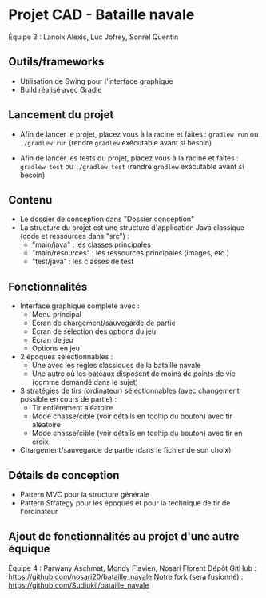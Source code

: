 # Projet CAD - Bataille navale

Équipe 3 : Lanoix Alexis, Luc Jofrey, Sonrel Quentin

## Outils/frameworks

  - Utilisation de Swing pour l'interface graphique
  - Build réalisé avec Gradle

## Lancement du projet

  - Afin de lancer le projet, placez vous à la racine et faites :
    `gradlew run` ou `./gradlew run` (rendre `gradlew` exécutable avant si besoin)

  - Afin de lancer les tests du projet, placez vous à la racine et faites :
    `gradlew test` ou `./gradlew test` (rendre `gradlew` exécutable avant si besoin)

## Contenu

  - Le dossier de conception dans "Dossier conception"
  - La structure du projet est une structure d'application Java classique (code et ressources dans "src") :
    - "main/java"      : les classes principales
    - "main/resources" : les ressources principales (images, etc.)
    - "test/java"      : les classes de test

## Fonctionnalités

  - Interface graphique complète avec :
    - Menu principal
    - Ecran de chargement/sauvegarde de partie
    - Ecran de sélection des options du jeu
    - Ecran de jeu
    - Options en jeu
  - 2 époques sélectionnables :
    - Une avec les règles classiques de la bataille navale
    - Une autre où les bateaux disposent de moins de points de vie (comme demandé dans le sujet)
  - 3 stratégies de tirs (ordinateur) sélectionnables (avec changement possible en cours de partie) :
    - Tir entièrement aléatoire
    - Mode chasse/cible (voir détails en tooltip du bouton) avec tir aléatoire
    - Mode chasse/cible (voir détails en tooltip du bouton) avec tir en croix
  - Chargement/sauvegarde de partie (dans le fichier de son choix)

## Détails de conception

  - Pattern MVC pour la structure générale
  - Pattern Strategy pour les époques et pour la technique de tir de l'ordinateur

## Ajout de fonctionnalités au projet d'une autre équique

Équipe 4 : Parwany Aschmat, Mondy Flavien, Nosari Florent
Dépôt GitHub : https://github.com/nosari20/bataille_navale
Notre fork (sera fusionné) : https://github.com/Sudiukil/bataille_navale

